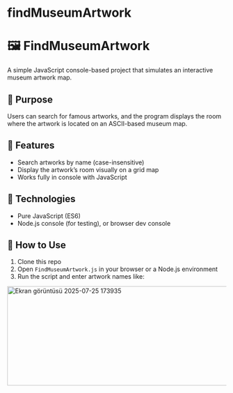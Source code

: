 # findMuseumArtwork
# 🖼️ FindMuseumArtwork

A simple JavaScript console-based project that simulates an interactive museum artwork map.

## 🎯 Purpose

Users can search for famous artworks, and the program displays the room where the artwork is located on an ASCII-based museum map.

## 🚀 Features

- Search artworks by name (case-insensitive)
- Display the artwork’s room visually on a grid map
- Works fully in console with JavaScript

## 🧱 Technologies

- Pure JavaScript (ES6)
- Node.js console (for testing), or browser dev console

## 🧪 How to Use

1. Clone this repo
2. Open `FindMuseumArtwork.js` in your browser or a Node.js environment
3. Run the script and enter artwork names like:

<img width="852" height="228" alt="Ekran görüntüsü 2025-07-25 173935" src="https://github.com/user-attachments/assets/f90dc132-d92d-4600-9afe-1e346f1b4880" />

